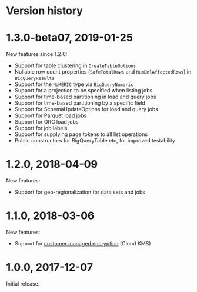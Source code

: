 # Version history

# 1.3.0-beta07, 2019-01-25

New features since 1.2.0:

- Support for table clustering in `CreateTableOptions`
- Nullable row count properties (`SafeTotalRows` and `NumDmlAffectedRows`) in `BigQueryResults`
- Support for the `NUMERIC` type via `BigQueryNumeric`
- Support for a projection to be specified when listing jobs
- Support for time-based partitioning in load and query jobs
- Support for time-based partitioning by a specific field
- Support for SchemaUpdateOptions for load and query jobs
- Support for Parquet load jobs
- Support for ORC load jobs
- Support for job labels
- Support for supplying page tokens to all list operations
- Public constructors for BigQueryTable etc, for improved testability

# 1.2.0, 2018-04-09

New features:

- Support for geo-regionalization for data sets and jobs

# 1.1.0, 2018-03-06

New features:

- Support for [customer managed encryption](https://cloud.google.com/bigquery/docs/customer-managed-encryption)
  (Cloud KMS)

# 1.0.0, 2017-12-07

Initial release.
